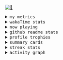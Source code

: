 [![🐙](https://hits.seeyoufarm.com/api/count/incr/badge.svg?url=https%3A%2F%2Fgithub.com%2Fktnkk%2Fhit-counter&count_bg=%23070707&title_bg=%23070707&icon=&icon_color=%23E7E7E7&title=visitors&edge_flat=true)](https://hits.seeyoufarm.com)

<details>
  <summary> <samp>my metrics</samp></summary>
  
  <br>
  
 ![🐳](https://github.com/kkhys/kkhys/blob/main/github-metrics.svg)
  
  ***
</details>

<details>
  <summary> <samp>wakaTime stats</samp></summary>
  
  <br>
  
<!--START_SECTION:waka-->
![Code Time](http://img.shields.io/badge/Code%20Time-5%2C068%20hrs%2024%20mins-blue)

**🐱 My GitHub Data** 

> 📦 5.2 MB Used in GitHub's Storage 
 > 
> 🏆 0 Contributions in the Year 2024
 > 
> 💼 Opted to Hire
 > 
> 📜 9 Public Repositories 
 > 
> 🔑 23 Private Repositories 
 > 
**I'm a Night 🦉** 

```text
🌞 Morning                11050 commits       ███████░░░░░░░░░░░░░░░░░░   28.30 % 
🌆 Daytime                8010 commits        █████░░░░░░░░░░░░░░░░░░░░   20.51 % 
🌃 Evening                17236 commits       ███████████░░░░░░░░░░░░░░   44.14 % 
🌙 Night                  2756 commits        ██░░░░░░░░░░░░░░░░░░░░░░░   07.06 % 
```
📅 **I'm Most Productive on Sunday** 

```text
Monday                   4465 commits        ███░░░░░░░░░░░░░░░░░░░░░░   11.43 % 
Tuesday                  5299 commits        ███░░░░░░░░░░░░░░░░░░░░░░   13.57 % 
Wednesday                5458 commits        ███░░░░░░░░░░░░░░░░░░░░░░   13.98 % 
Thursday                 5461 commits        ███░░░░░░░░░░░░░░░░░░░░░░   13.98 % 
Friday                   5665 commits        ████░░░░░░░░░░░░░░░░░░░░░   14.51 % 
Saturday                 5915 commits        ████░░░░░░░░░░░░░░░░░░░░░   15.15 % 
Sunday                   6789 commits        ████░░░░░░░░░░░░░░░░░░░░░   17.38 % 
```


📊 **This Week I Spent My Time On** 

```text
🕑︎ Time Zone: Asia/Tokyo

💬 Programming Languages: 
Other                    34 hrs 22 mins      █████████████████░░░░░░░░   67.00 % 
Java                     9 hrs 53 mins       █████░░░░░░░░░░░░░░░░░░░░   19.29 % 
JSON                     2 hrs 37 mins       █░░░░░░░░░░░░░░░░░░░░░░░░   05.13 % 
TypeScript               53 mins             ░░░░░░░░░░░░░░░░░░░░░░░░░   01.74 % 
SQL                      35 mins             ░░░░░░░░░░░░░░░░░░░░░░░░░   01.16 % 

🔥 Editors: 
Chrome                   37 hrs 49 mins      ██████████████████░░░░░░░   73.74 % 
IntelliJ IDEA            11 hrs 22 mins      ██████░░░░░░░░░░░░░░░░░░░   22.18 % 
WebStorm                 1 hr 57 mins        █░░░░░░░░░░░░░░░░░░░░░░░░   03.81 % 
DataGrip                 8 mins              ░░░░░░░░░░░░░░░░░░░░░░░░░   00.28 % 

💻 Operating System: 
Mac                      51 hrs 17 mins      █████████████████████████   100.00 % 
```


 Last Updated on 2024/11/14 18:46:48 UTC
<!--END_SECTION:waka-->
  
  ***
</details>


<details>
  <summary> <samp>now playing</samp></summary>
  
  <br>
 
 [![🐟](https://spotify-github-profile.vercel.app/api/view?uid=31ryofms4dnv7mrohhepo4c4zgqu&cover_image=true&theme=default&show_offline=false&background_color=121212&bar_color=53b14f&bar_color_cover=false)](https://open.spotify.com/user/31ryofms4dnv7mrohhepo4c4zgqu)
  
  ***
</details>

<details>
  <summary> <samp>github readme stats</samp></summary>
  
  <br>
  
 <p align="left"> 
  <img alt="🐠" src="https://github-readme-stats.vercel.app/api?username=kkhys&count_private=true&show_icons=true&theme=dark&include_all_commits=true" />
  <img alt="🐟" src="https://github-readme-stats.vercel.app/api/top-langs/?username=kkhys&layout=compact&theme=dark&langs_count=10&hide=HTML,CSS,SCSS" />
</p>
  
  ***
</details>

<details>
  <summary> <samp>profile trophies</samp></summary>
  
  <br>
  
  [![🐬](https://github-profile-trophy.vercel.app/?username=kkhys&rank=SECRET,SSS,SS,S,AAA,AA,A&theme=darkhub&row=1&margin-w=10&no-bg=true)](https://github.com/ryo-ma/github-profile-trophy)
  
  ***
</details>

<details>
  <summary> <samp>summary cards</samp></summary>
  
  <br>
  
  ![🐋](https://github-profile-summary-cards.vercel.app/api/cards/profile-details?username=kkhys&theme=github_dark)
  ![🦑](https://github-profile-summary-cards.vercel.app/api/cards/repos-per-language?username=kkhys&theme=github_dark)
  ![🦭](https://github-profile-summary-cards.vercel.app/api/cards/most-commit-language?username=kkhys&theme=github_dark)
  ![🦀](https://github-profile-summary-cards.vercel.app/api/cards/stats?username=kkhys&theme=github_dark)
  ![🦈](https://github-profile-summary-cards.vercel.app/api/cards/productive-time?username=kkhys&theme=github_dark)
  
  ***
</details>

<details>
  <summary> <samp>streak stats</samp></summary>
  
  <br>
  
  [![🐠](http://github-readme-streak-stats.herokuapp.com?user=kkhys&theme=dark)](https://git.io/streak-stats)
  
  ***
</details>

<details>
  <summary> <samp>activity graph</samp></summary>
  
  <br>
  
  [![🐡](https://github-readme-activity-graph.vercel.app/graph?username=kkhys&theme=xcode)](https://github.com/ashutosh00710/github-readme-activity-graph)
  
  ***
</details>
